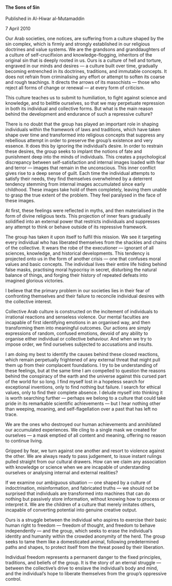 <h4>The Sons of Sin</h4>

Published in Al-Hiwar al-Mutamaddin

7 April 2010

Our Arab societies, one notices, are suffering from a culture shaped by the sin complex, which is firmly and strongly established in our religious doctrines and value systems. We are the grandsons and granddaughters of a culture of self-crucifixion and knowledge-flogging, inheritors of the original sin that is deeply rooted in us. Ours is a culture of hell and torture, engraved in our minds and desires — a culture built over time, gradually becoming entrenched in its doctrines, traditions, and immutable concepts. It does not refrain from criminalising any effort or attempt to soften its coarse and rough teachings. It directs the arrows of its masochists — those who reject all forms of change or renewal — at every form of criticism.

This culture teaches us to submit to humiliation, to fight against science and knowledge, and to belittle ourselves, so that we may perpetuate repression in both its individual and collective forms. But what is the main reason behind the development and endurance of such a repressive culture?

There is no doubt that the group has played an important role in shaping individuals within the framework of laws and traditions, which have taken shape over time and transformed into religious concepts that suppress any rebellious attempt in order to preserve the group’s existence and very essence. It does this by ignoring the individual’s desire. In order to restrain these desires, the group seeks to implant the notions of fate and punishment deep into the minds of individuals. This creates a psychological discrepancy between self-satisfaction and internal images loaded with fear and terror — images that remain in the unconscious. This inner conflict gives rise to a deep sense of guilt. Each time the individual attempts to satisfy their needs, they find themselves overwhelmed by a deterrent tendency stemming from internal images accumulated since early childhood. These images take hold of them completely, leaving them unable to grasp the true extent of the problem. They feel paralysed in the face of these images.

At first, these feelings were reflected in myths, and then materialised in the form of divine religious texts. This projection of inner fears gradually solidified into an external power that restricts individuals and suppresses any attempt to think or behave outside of its repressive framework.

The group has taken it upon itself to fulfil this mission. We see it targeting every individual who has liberated themselves from the shackles and chains of the collective. It wears the robe of the executioner — ignorant of all sciences, knowledge, and historical developments. This tendency is projected onto us in the form of another crisis — one that confuses moral values and basic concepts. The individual lives their entire life hiding behind false masks, practising moral hypocrisy in secret, disturbing the natural balance of things, and forging their history of repeated defeats into imagined glorious victories.

I believe that the primary problem in our societies lies in their fear of confronting themselves and their failure to reconcile individual desires with the collective interest.

Collective Arab culture is constructed on the incitement of individuals to irrational reactions and senseless violence. Our mental faculties are incapable of first identifying emotions in an organised way, and then transforming them into meaningful outcomes. Our actions are simply expressions of random, confused emotions, devoid of any ability to organise either individual or collective behaviour. And when we try to impose order, we find ourselves subjected to accusations and insults.

I am doing my best to identify the causes behind these closed reactions, which remain perpetually frightened of any external threat that might pull them up from their complacent foundations. I try to be understanding of these feelings, but at the same time I am compelled to question the reasons behind the conspiracy of the earth and the universe against this cursed part of the world for so long. I find myself lost in a hopeless search for exceptional inventions, only to find nothing but failure. I search for ethical values, only to find their complete absence. I delude myself into thinking it is worth searching further — perhaps we belong to a culture that could take pride in its remarkable scientific achievements — but I hear nothing other than weeping, moaning, and self-flagellation over a past that has left no trace.

We are the ones who destroyed our human achievements and annihilated our accumulated experiences. We cling to a single mask we created for ourselves — a mask emptied of all content and meaning, offering no reason to continue living.

Gripped by fear, we turn against one another and resort to violence against the other. We are always ready to pass judgement, to issue instant rulings pulled straight from our cultural drawers. How can we claim any association with knowledge or science when we are incapable of understanding ourselves or analysing internal and external realities?

If we examine our ambiguous situation — one shaped by a culture of indoctrination, misinformation, and fabricated truths — we should not be surprised that individuals are transformed into machines that can do nothing but passively store information, without knowing how to process or interpret it. We are the children of a culture that merely imitates others, incapable of converting potential into genuine creative output.

Ours is a struggle between the individual who aspires to exercise their basic human right to freedom — freedom of thought, and freedom to behave independently — and the group, which seeks to erase the individual’s identity and humanity within the crowded anonymity of the herd. The group seeks to tame them like a domesticated animal, following predetermined paths and shapes, to protect itself from the threat posed by their liberation.

Individual freedom represents a permanent danger to the fixed principles, traditions, and beliefs of the group. It is the story of an eternal struggle — between the collective’s drive to enslave the individual’s body and mind, and the individual’s hope to liberate themselves from the group’s oppressive control.
